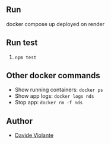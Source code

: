 ## Run
docker compose up
deployed on render
<!-- 1. Clone this repo
2. Install deps: `npm i`
3. Build image: `docker build -t nodejs-docker-starter .`
4. Run image: `docker run -p 3000:3000 -d --name nds nodejs-docker-starter:latest`
5. Go to http://localhost:3000 -->

## Run test
1. `npm test`

## Other docker commands
- Show running containers: `docker ps`
- Show app logs: `docker logs nds`
- Stop app: `docker rm -f nds`

## Author
- [Davide Violante](https://github.com/DavideViolante)
